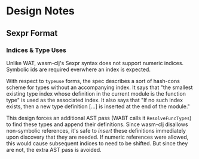 # Design Notes

## Sexpr Format

### Indices & Type Uses

Unlike WAT, wasm-clj's Sexpr syntax does not support numeric indices. Symbolic
ids are required everwhere an index is expected.

With respect to `typeuse` forms, the spec describes a sort of hash-cons scheme
for types without an accompanying index. It says that "the smallest existing
type index whose definition in the current module is the function type" is
used as the associated index. It also says that "If no such index exists, then
a new type definition [...] is inserted at the end of the module."

This design forces an additional AST pass (WABT calls it `ResolveFuncTypes`)
to find these types and append their definitions. Since wasm-clj disallows
non-symbolic references, it's safe to _insert_ these definitions immediately
upon discovery that they are needed. If numeric references were allowed, this
would cause subsequent indices to need to be shifted. But since they are not,
the extra AST pass is avoided.
